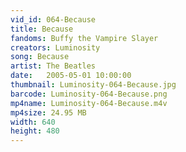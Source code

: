 ```yaml
---
vid_id: 064-Because
title: Because
fandoms: Buffy the Vampire Slayer
creators: Luminosity
song: Because
artist: The Beatles
date:   2005-05-01 10:00:00
thumbnail: Luminosity-064-Because.jpg
barcode: Luminosity-064-Because.png
mp4name: Luminosity-064-Because.m4v
mp4size: 24.95 MB
width: 640
height: 480
---
```



  
